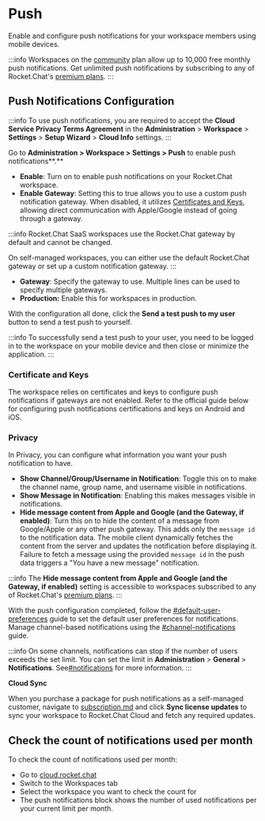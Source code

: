 # Push

Enable and configure push notifications for your workspace members using mobile devices.

:::info
Workspaces on the [community](../../../readme/our-plans.md#community) plan allow up to 10,000 free monthly push notifications. Get unlimited push notifications by subscribing to any of Rocket.Chat's [premium plans](../../../readme/our-plans.md).
:::

## Push Notifications Configuration

:::info
To use push notifications, you are required to accept the **Cloud Service Privacy Terms Agreement** in the **Administration** > **Workspace** > **Settings** > **Setup Wizard** > **Cloud Info** settings.
:::

Go to **Administration > Workspace > Settings > Push** to enable push notifications**.**

* **Enable**: Turn on to enable push notifications on your Rocket.Chat workspace.
* **Enable Gateway**: Setting this to true allows you to use a custom push notification gateway. When disabled, it utilizes [Certificates and Keys](push.md#certificate-and-keys), allowing direct communication with Apple/Google instead of going through a gateway.

:::info
Rocket.Chat SaaS workspaces use the Rocket.Chat gateway by default and cannot be changed.

On self-managed workspaces, you can either use the default Rocket.Chat gateway or set up a custom notification gateway.
:::

* **Gateway**: Specify the gateway to use. Multiple lines can be used to specify multiple gateways.
* **Production:** Enable this for workspaces in production.

With the configuration all done, click the **Send a test push to my user** button to send a test push to yourself.

:::info
To successfully send a test push to your user, you need to be logged in to the workspace on your mobile device and then close or minimize the application.
:::

### Certificate and Keys

The workspace relies on certificates and keys to configure push notifications if gateways are not enabled. Refer to the official guide below for configuring push notifications certifications and keys on Android and iOS.

[](https://developer.rocket.chat/open-source-projects/mobile-app/mobile-app-white-labelling/configuring-push-notifications)

### Privacy

In Privacy, you can configure what information you want your push notification to have.

* **Show Channel/Group/Username in Notification**: Toggle this on to make the channel name, group name, and username visible in notifications.
* **Show Message in Notification**: Enabling this makes messages visible in notifications.
* **Hide message content from Apple and Google (and the Gateway, if enabled)**: Turn this on to hide the content of a message from Google/Apple or any other push gateway. This adds only the `message id` to the notification data. The mobile client dynamically fetches the content from the server and updates the notification before displaying it.  Failure to fetch a message using the provided `message id` in the push data triggers a "You have a new message" notification.

:::info
The **Hide message content from Apple and Google (and the Gateway, if enabled)** setting is accessible to workspaces subscribed to any of Rocket.Chat's [premium plans](../../../readme/our-plans.md).
:::

With the push configuration completed, follow the  [#default-user-preferences](accounts/#default-user-preferences "mention") guide to set the default user preferences for notifications. Manage channel-based notifications using the [#channel-notifications](../../user-guides/rooms/channels/edit-a-channel.md#channel-notifications "mention") guide.

:::info
On some channels, notifications can stop if the number of users exceeds the set limit. You can set the limit in **Administration** > **General** > **Notifications**. See[#notifications](general/#notifications "mention") for more information.
:::

**Cloud Sync**

When you purchase a package for push notifications as a self-managed customer, navigate to [subscription.md](../subscription.md "mention") and click **Sync license updates** to sync your workspace to Rocket.Chat Cloud and fetch any required updates.

## Check the count of notifications used per month

To check the count of notifications used per month:

* Go to [cloud.rocket.chat](http://cloud.rocket.chat)
* Switch to the Workspaces tab
* Select the workspace you want to check the count for
* The push notifications block shows the number of used notifications per your current limit per month.
